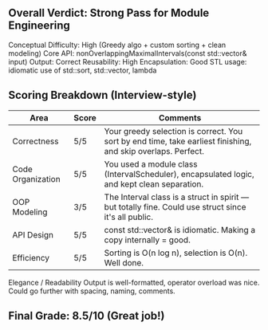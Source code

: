## Overall Verdict: Strong Pass for Module Engineering

Conceptual Difficulty: High (Greedy algo + custom sorting + clean modeling)
Core API: nonOverlappingMaximalIntervals(const std::vector<Interval>& input)
Output: Correct
Reusability: High
Encapsulation: Good
STL usage: idiomatic use of std::sort, std::vector, lambda

## Scoring Breakdown (Interview-style)
| Area                | Score | Comments                                                                                                    |
|---------------------|-------|-------------------------------------------------------------------------------------------------------------|
| Correctness         | 5/5   | Your greedy selection is correct. You sort by end time, take earliest finishing, and skip overlaps. Perfect.|
| Code Organization   | 5/5   | You used a module class (IntervalScheduler), encapsulated logic, and kept clean separation.                 |
| OOP Modeling        | 3/5   | The Interval class is a struct in spirit — but totally fine. Could use struct since it's all public.        |
| API Design          | 5/5   | const std::vector<Interval>& is idiomatic. Making a copy internally = good.                                 |
| Efficiency	      | 5/5	  | Sorting is O(n log n), selection is O(n). Well done.                                                        |


Elegance / Readability	Output is well-formatted, operator overload was nice. Could go further with spacing, naming, comments.

## Final Grade: 8.5/10 (Great job!)

